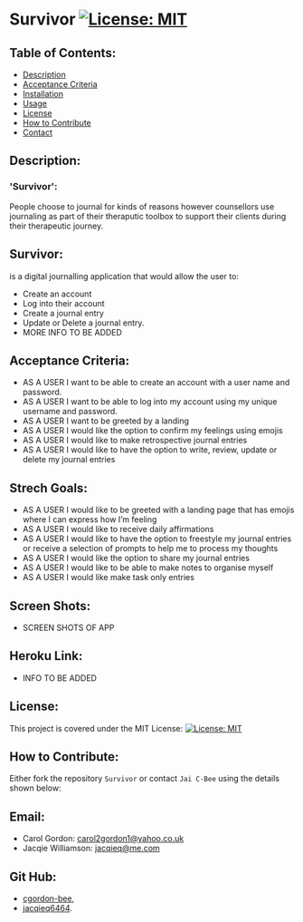 # Survivor [![License: MIT](https://img.shields.io/badge/License-MIT-yellow.svg)](https://opensource.org/licenses/MIT)

## Table of Contents:

- [Description](#description)
- [Acceptance Criteria](#acceptance-criteria)
- [Installation](#installation)
- [Usage](#usage)
- [License](#license)
- [How to Contribute](#how-to-contribute)
- [Contact](#contact)

## Description:

### 'Survivor':

People choose to journal for kinds of reasons however counsellors use journaling as part of their theraputic toolbox to support their clients during their therapeutic journey.

## Survivor:

is a digital journalling application that would allow the user to:

- Create an account
- Log into their account
- Create a journal entry
- Update or Delete a journal entry.
- MORE INFO TO BE ADDED

## Acceptance Criteria:

- AS A USER I want to be able to create an account with a user name and password.
- AS A USER I want to be able to log into my account using my unique username and password.
- AS A USER I want to be greeted by a landing
- AS A USER I would like the option to confirm my feelings using emojis
- AS A USER I would like to make retrospective journal entries
- AS A USER I would like to have the option to write, review, update or delete my journal entries

## Strech Goals:

- AS A USER I would like to be greeted with a landing page that has emojis where I can express how I’m feeling
- AS A USER I would like to receive daily affirmations
- AS A USER I would like to have the option to freestyle my journal entries or receive a selection of prompts to help me to process my thoughts
- AS A USER I would like the option to share my journal entries
- AS A USER I would like to be able to make notes to organise myself
- AS A USER I would like make task only entries

## Screen Shots:

- SCREEN SHOTS OF APP

## Heroku Link:

- INFO TO BE ADDED

## License:

This project is covered under the MIT License: [![License: MIT](https://img.shields.io/badge/License-MIT-yellow.svg)](https://opensource.org/licenses/MIT)

## How to Contribute:

Either fork the repository `Survivor` or contact `Jai C-Bee` using the details shown below:

## Email:

- Carol Gordon: carol2gordon1@yahoo.co.uk
- Jacqie Williamson: jacqieq@me.com

## Git Hub:

- [cgordon-bee](https://github.com/cgordon-bee),
- [jacqieq6464](https://github.com/jacqieq6464).
